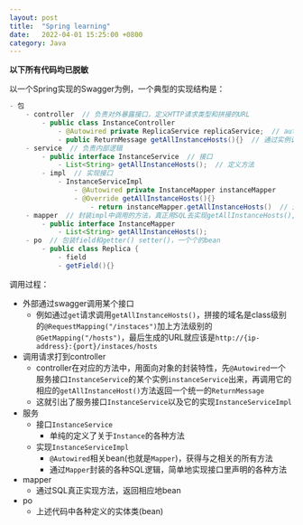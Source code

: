 ```yaml
---
layout: post
title:  "Spring learning"
date:   2022-04-01 15:25:00 +0800
category: Java
---
```


**以下所有代码均已脱敏**

以一个Spring实现的Swagger为例，一个典型的实现结构是：

```java
- 包
    - controller  // 负责对外暴露接口，定义HTTP请求类型和拼接的URL
        - public class InstanceController
            - @Autowired private ReplicaService replicaService;  // autowire一个service实例
            - public ReturnMessage getAllInstanceHosts(){}  // 通过实例调用对应的implement方法，将bean类型封装进Message返回
    - service  // 负责内部逻辑
        - public interface InstanceService  // 接口
            - List<String> getAllInstanceHosts();  // 定义方法
        - impl  // 实现接口
            - InstanceServiceImpl
                - @Autowired private InstanceMapper instanceMapper
                - @Override getAllInstanceHosts(){}
                    - return instanceMapper.getAllInstanceHosts()  // 这里的实例是从mapper的interface autowire
    - mapper  // 封装impl中调用的方法，真正用SQL去实现getAllInstanceHosts(),依赖po中定义的bean（甚至返回类型就是bean）
        - public interface InstanceMapper
            - List<String> getAllInstanceHosts();
    - po  // 包装field和getter() setter()，一个个的bean
        - public class Replica {
            - field
            - getField(){}
```

调用过程：
- 外部通过swagger调用某个接口
    - 例如通过`get`请求调用`getAllInstanceHosts()`，拼接的域名是class级别的`@RequestMapping("/instaces")`加上方法级别的`@GetMapping("/hosts")`，最后生成的URL就应该是`http://{ip-address}:{port}/instaces/hosts`
- 调用请求打到controller
    - controller在对应的方法中，用面向对象的封装特性，先`@Autowired`一个服务接口`InstanceService`的某个实例`instanceService`出来，再调用它的相应的`getAllInstanceHost()`方法返回一个统一的`ReturnMessage`
    - 这就引出了服务接口`InstanceService`以及它的实现`InstanceServiceImpl`
- 服务
    - 接口`InstanceService`
        - 单纯的定义了关于`Instance`的各种方法
    - 实现`InstanceServiceImpl`
        - `@Autowired`相关bean(也就是`Mapper`)，获得与之相关的所有方法
        - 通过`Mapper`封装的各种SQL逻辑，简单地实现接口里声明的各种方法
- mapper
    - 通过SQL真正实现方法，返回相应地bean
- po
    - 上述代码中各种定义的实体类(bean)